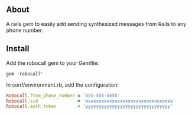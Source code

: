 ## About

A rails gem to easily add sending synthesized messages from Rails to any phone number. 

## Install

Add the robocall gem to your Gemfile:

```
gem 'robocall'
```

In conf/environment.rb, add the configuration:

``` ruby
Robocall.from_phone_number = '555-555-5555'
Robocall.sid               = 'xxxxxxxxxxxxxxxxxxxxxxxxxxxxxxxxx'
Robocall.auth_token        = 'yyyyyyyyyyyyyyyyyyyyyyyyyyyyyyyy'


